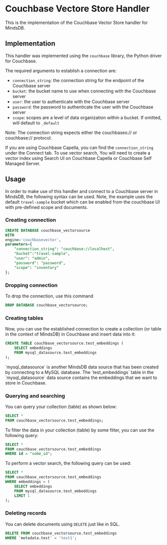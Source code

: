 # Couchbase Vectore Store Handler

This is the implementation of the Couchbase Vector Store handler for MindsDB.

## Implementation

This handler was implemented using the `couchbase` library, the Python driver for Couchbase.

The required arguments to establish a connection are:

* `connection_string`: the connection string for the endpoint of the Couchbase server
* `bucket`: the bucket name to use when connecting with the Couchbase server
* `user`: the user to authenticate with the Couchbase server
* `password`: the password to authenticate the user with the Couchbase server
* `scope`:  scopes are a level of data organization within a bucket. If omitted, will default to `_default`

Note: The connection string expects either the couchbases:// or couchbase:// protocol.

If you are using Couchbase Capella, you can find the `connection_string` under the Connect tab.
To use vector search, You will need to create a vector index using Search UI on Couchbase Capella or Couchbase Self Managed Server.

## Usage

In order to make use of this handler and connect to a Couchbase server in MindsDB, the following syntax can be used. Note, the example uses the default `travel-sample` bucket which can be enabled from the couchbase UI with pre-defined scope and documents. 


### Creating connection

```sql
CREATE DATABASE couchbase_vectorsource
WITH
engine='couchbasevector',
parameters={
    "connection_string": "couchbase://localhost",
    "bucket":"travel-sample",
    "user": "admin",
    "password": "password",
    "scope": "inventory"
};
```

### Dropping connection

To drop the connection, use this command

```sql
DROP DATABASE couchbase_vectorsource;
```

### Creating tables

Now, you can use the established connection to create a collection (or table in the context of MindsDB) in Couchbase and insert data into it:

```sql
CREATE TABLE couchbase_vectorsource.test_embeddings (
    SELECT embeddings
    FROM mysql_datasource.test_embeddings
);
```

<Note>
`mysql_datasource` is another MindsDB data source that has been created by connecting to a MySQL database. The `test_embeddings` table in the `mysql_datasource` data source contains the embeddings that we want to store in Couchbase.
</Note>

### Querying and searching

You can query your collection (table) as shown below:

```sql
SELECT * 
FROM couchbase_vectorsource.test_embeddings;
```

To filter the data in your collection (table) by some filter, you can use the following query:

```sql
SELECT * 
FROM couchbase_vectorsource.test_embeddings
WHERE id = "some_id";

```

To perform a vector search, the following query can be used:

```sql
SELECT *
FROM couchbase_vectorsource.test_embeddings
WHERE embeddings = (
    SELECT embeddings
    FROM mysql_datasource.test_embeddings
    LIMIT 1
);
```

### Deleting records

You can delete documents using `DELETE` just like in SQL.


```sql
DELETE FROM couchbase_vectorsource.test_embeddings
WHERE `metadata.test` = 'test1';
```

